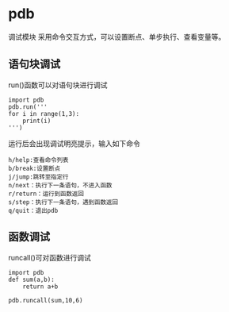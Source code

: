 # pdb
调试模块
采用命令交互方式，可以设置断点、单步执行、查看变量等。

## 语句块调试
run()函数可以对语句块进行调试
```
import pdb
pdb.run('''
for i in range(1,3):
    print(i)
''')
```
运行后会出现调试明亮提示，输入如下命令
```
h/help:查看命令列表
b/break:设置断点
j/jump:跳转至指定行
n/next：执行下一条语句，不进入函数
r/return：运行到函数返回
s/step：执行下一条语句，遇到函数返回
q/quit：退出pdb
```
## 函数调试
runcall()可对函数进行调试
```
import pdb
def sum(a,b):
    return a+b
    
pdb.runcall(sum,10,6)
```

